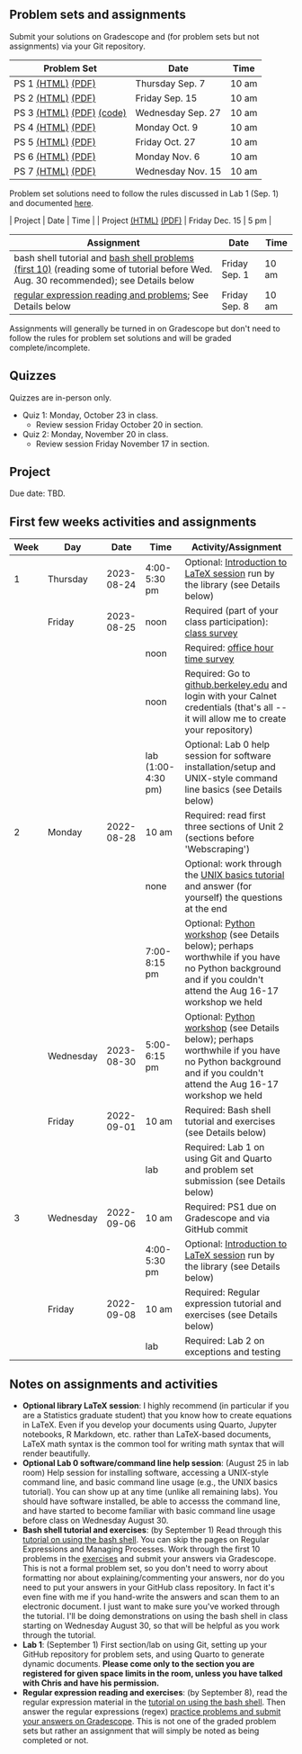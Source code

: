 ## Problem sets and assignments

Submit your solutions on Gradescope and (for problem sets but not assignments) via your Git repository. 

| Problem Set | Date | Time | 
|----|----|----|
| PS 1 [(HTML)](ps/ps1.html) [(PDF)](ps/ps1.pdf) | Thursday Sep. 7 | 10 am | 
| PS 2 [(HTML)](ps/ps2.html) [(PDF)](ps/ps2.pdf) | Friday  Sep. 15 | 10 am | 
| PS 3 [(HTML)](ps/ps3.html) [(PDF)](ps/ps3.pdf) [(code)](ps/ps3start.py) | Wednesday Sep. 27 | 10 am | 
| PS 4 [(HTML)](ps/ps4.html) [(PDF)](ps/ps4.pdf) | Monday Oct. 9 | 10 am | 
| PS 5 [(HTML)](ps/ps5.html) [(PDF)](ps/ps5.pdf) | Friday Oct. 27 | 10 am | 
| PS 6 [(HTML)](ps/ps6.html) [(PDF)](ps/ps6.pdf) | Monday Nov. 6 | 10 am | 
| PS 7 [(HTML)](ps/ps7.html) [(PDF)](ps/ps7.pdf) | Wednesday Nov. 15 | 10 am | 


Problem set solutions need to follow the rules discussed in Lab 1 (Sep. 1) and documented [here](howtos/ps-submission).

| Project | Date | Time | 
| Project [(HTML)](project/project.html) [(PDF)](project/project.pdf) | Friday Dec. 15 | 5 pm |

| Assignment | Date | Time | 
|----|----|----|
| bash shell tutorial and [bash shell problems (first 10)](https://berkeley-scf.github.io/tutorial-using-bash/exercises) (reading some of tutorial before Wed. Aug. 30 recommended); see Details below | Friday Sep. 1 | 10 am |
| [regular expression reading and problems](ps/regex); See Details below | Friday Sep. 8 | 10 am | 

Assignments will generally be turned in on Gradescope but don't need to follow the rules for problem set solutions and will be graded complete/incomplete.



## Quizzes

Quizzes are in-person only. 

- Quiz 1: Monday, October 23 in class.
  - Review session Friday October 20 in section.
- Quiz 2: Monday, November 20 in class.
  - Review session Friday November 17 in section.

## Project

Due date: TBD.

## First few weeks activities and assignments

| Week | Day      | Date       | Time         | Activity/Assignment                                                                                                                          |
|------|----------|------------|--------------|----------------------------------------------------------------------------------------------------------------------------------------------|
| 1    | Thursday | 2023-08-24 | 4:00-5:30 pm | Optional: [Introduction to LaTeX session](https://berkeley.libcal.com/event/11068706) run by the library (see Details below)|
|      | Friday   | 2023-08-25 | noon         | Required (part of your class participation): [class survey](https://forms.gle/MxPviTJ2Lw1iJvn66)                              |
|      |          |            | noon         | Required: [office hour time survey](http://whenisgood.net/tmyj25a)                                                                           |
|      |          |            | noon         | Required: Go to [github.berkeley.edu](http://github.berkeley.edu) and login with your Calnet credentials (that's all -- it will allow me to create your repository) | 
|      |          |            | lab (1:00-4:30 pm)  | Optional: Lab 0 help session for software installation/setup and UNIX-style command line basics (see Details below)         |
| 2    | Monday   | 2022-08-28 | 10 am        | Required: read first three sections of Unit 2 (sections before 'Webscraping')                                                                |
|      |          |            | none         | Optional: work through the [UNIX basics tutorial](https://berkeley-scf.github.io/tutorial-unix-basics) and answer (for yourself) the questions at the end |
|      |          |            | 7:00-8:15 pm | Optional: [Python workshop](https://berkeley.libcal.com/event/11031898) (see Details below); perhaps worthwhile if you have no Python background and  if you couldn't attend the Aug 16-17 workshop we held |
|      | Wednesday| 2023-08-30 | 5:00-6:15 pm | Optional: [Python workshop](https://berkeley.libcal.com/event/11031944) (see Details below); perhaps worthwhile if you have no Python background and  if you couldn't attend the Aug 16-17 workshop we held |
|      | Friday   | 2022-09-01 | 10 am        | Required: Bash shell tutorial and exercises (see Details below) |
|      |          |            | lab          | Required: Lab 1 on using Git and Quarto and problem set submission (see Details below)|
| 3    | Wednesday| 2022-09-06 | 10 am        | Required: PS1 due on Gradescope and via GitHub commit |
|      |          |            | 4:00-5:30 pm | Optional: [Introduction to LaTeX session](https://berkeley.libcal.com/event/11068757) run by the library (see Details below)|
|      | Friday   | 2022-09-08 | 10 am        | Required: Regular expression tutorial and exercises (see Details below) |
|      |          |            | lab          | Required: Lab 2 on exceptions and testing |



## Notes on assignments and activities

- **Optional library LaTeX session**: I highly recommend (in particular if you are a Statistics graduate student) that you know how to create equations in LaTeX. Even if you develop your documents using Quarto, Jupyter notebooks, R Markdown, etc. rather than LaTeX-based documents, LaTeX math syntax is the common tool for writing math syntax that will render beautifully. 
- **Optional Lab 0 software/command line help session**: (August 25 in lab room) Help session for installing software, accessing a UNIX-style command line, and basic command line usage (e.g., the UNIX basics tutorial). You can show up at any time (unlike all remaining labs). You should have software installed, be able to accesss the command line, and have started to become familiar with basic command line usage before class on Wednesday August 30.
- **Bash shell tutorial and exercises**: (by September 1) Read through this [tutorial on using the bash shell](https://berkeley-scf.github.io/tutorial-using-bash). You can skip the pages on Regular Expressions and Managing Processes. Work through the first 10 problems in the [exercises](https://berkeley-scf.github.io/tutorial-using-bash/exercises) and submit your answers via Gradescope. This is not a formal problem set, so you don't need to worry about formatting nor about explaining/commenting your answers, nor do you need to put your answers in your GitHub class repository. In fact it's even fine with me if you hand-write the answers and scan them to an electronic document. I just want to make sure you've worked through the tutorial. I'll be doing demonstrations on using the bash shell in class starting on Wednesday August 30, so that will be helpful as you work through the tutorial.
- **Lab 1**: (September 1) First section/lab on using Git, setting up your GitHub repository for problem sets, and using Quarto to generate dynamic documents. **Please come only to the section you are registered for given space limits in the room, unless you have talked with Chris and have his permission.** 
- **Regular expression reading and exercises**: (by September 8), read the regular expression material in the [tutorial on using the bash shell](https://berkeley-scf.github.io/tutorial-using-bash/regex). Then answer the regular expressions (regex) [practice problems and submit your answers on Gradescope](ps/regex). This is not one of the graded problem sets but rather an assignment that will simply be noted as being completed or not.


